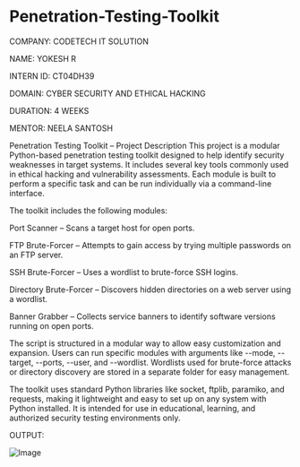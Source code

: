 # Penetration-Testing-Toolkit

COMPANY: CODETECH IT SOLUTION

NAME: YOKESH R

INTERN ID: CT04DH39

DOMAIN: CYBER SECURITY AND ETHICAL HACKING

DURATION: 4 WEEKS

MENTOR: NEELA SANTOSH

 Penetration Testing Toolkit – Project Description
This project is a modular Python-based penetration testing toolkit designed to help identify security weaknesses in target systems. It includes several key tools commonly used in ethical hacking and vulnerability assessments. Each module is built to perform a specific task and can be run individually via a command-line interface.

The toolkit includes the following modules:

Port Scanner – Scans a target host for open ports.

FTP Brute-Forcer – Attempts to gain access by trying multiple passwords on an FTP server.

SSH Brute-Forcer – Uses a wordlist to brute-force SSH logins.

Directory Brute-Forcer – Discovers hidden directories on a web server using a wordlist.

Banner Grabber – Collects service banners to identify software versions running on open ports.

The script is structured in a modular way to allow easy customization and expansion. Users can run specific modules with arguments like --mode, --target, --ports, --user, and --wordlist. Wordlists used for brute-force attacks or directory discovery are stored in a separate folder for easy management.

The toolkit uses standard Python libraries like socket, ftplib, paramiko, and requests, making it lightweight and easy to set up on any system with Python installed. It is intended for use in educational, learning, and authorized security testing environments only.

OUTPUT:

![Image](https://github.com/user-attachments/assets/df76dad7-4c0d-47ac-ae83-4ea45df8c579)

